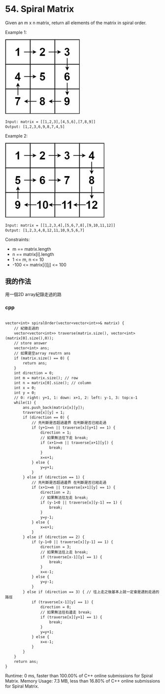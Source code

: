 # 54. Spiral Matrix

Given an m x n matrix, return all elements of the matrix in spiral order.

Example 1:

![pic1](pics/spiral1.jpg)
```
Input: matrix = [[1,2,3],[4,5,6],[7,8,9]]
Output: [1,2,3,6,9,8,7,4,5]
```

Example 2:

![pic1](pics/spiral2.jpg)
```
Input: matrix = [[1,2,3,4],[5,6,7,8],[9,10,11,12]]
Output: [1,2,3,4,8,12,11,10,9,5,6,7]
```
Constraints:

* m == matrix.length
* n == matrix[i].length
* 1 <= m, n <= 10
* -100 <= matrix[i][j] <= 100


## 我的作法

用一個2D array紀錄走過的路


### cpp

```cpp=

vector<int> spiralOrder(vector<vector<int>>& matrix) {
    // 紀錄走過的
    vector<vector<int>> traverse(matrix.size(), vector<int>(matrix[0].size(),0));
    // store answer
    vector<int> ans;
    // 如果是空array reutrn ans
    if (matrix.size() == 0) {
        return ans;
    }
    int direction = 0;
    int m = matrix.size(); // row
    int n = matrix[0].size(); // column
    int x = 0;
    int y = 0;
    // 0: right: y+1, 1: down: x+1, 2: left: y-1, 3: top:x-1
    while(1) {
        ans.push_back(matrix[x][y]);
        traverse[x][y] = 1;
        if (direction == 0) {
            // 先判斷是否超過邊界 在判斷是否已經走過
            if (y+1>=n || traverse[x][y+1] == 1) {
                direction = 1;
                // 如果無法往下走 break;
                if (x+1>=m || traverse[x+1][y]) {
                    break;
                }
                x=x+1;
            } else {
                y=y+1;
            }
        } else if (direction == 1) {
            // 先判斷是否超過邊界 在判斷是否已經走過
            if (x+1>=m || traverse[x+1][y] == 1) {
                direction = 2;
                // 如果無法往左走 break;
                if (y-1<0 || traverse[x][y-1] == 1) {
                    break;
                }
                y=y-1;
            } else {
                x=x+1;
            }
        } else if (direction == 2) {
            if (y-1<0 || traverse[x][y-1] == 1) {
                direction = 3;
                // 如果無法往上走 break;
                if (traverse[x-1][y] == 1) {
                    break;
                }
                x=x-1;
            } else {
                y=y-1;
            }
        } else if (direction == 3) { // 往上走之後基本上就一定會是遇到走過的路徑
            if (traverse[x-1][y] == 1) {
                direction = 0;
                // 如果無法往右邊走 break;
                if (traverse[x][y+1] == 1) {
                    break;
                }
                y=y+1;
            } else {
                x=x-1;
            }
        }
    }
    return ans;
}
```

Runtime: 0 ms, faster than 100.00% of C++ online submissions for Spiral Matrix.
Memory Usage: 7.3 MB, less than 16.80% of C++ online submissions for Spiral Matrix.